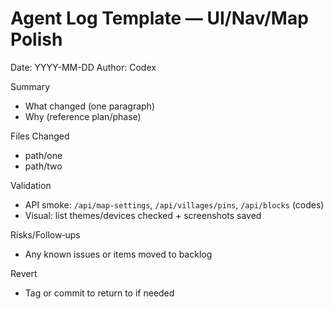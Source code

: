 # Agent Log Template — UI/Nav/Map Polish

Date: YYYY-MM-DD
Author: Codex

Summary
- What changed (one paragraph)
- Why (reference plan/phase)

Files Changed
- path/one
- path/two

Validation
- API smoke: `/api/map-settings`, `/api/villages/pins`, `/api/blocks` (codes)
- Visual: list themes/devices checked + screenshots saved

Risks/Follow‑ups
- Any known issues or items moved to backlog

Revert
- Tag or commit to return to if needed